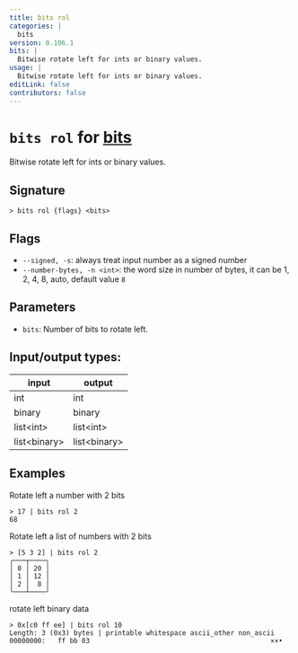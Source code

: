 ```yaml
---
title: bits rol
categories: |
  bits
version: 0.106.1
bits: |
  Bitwise rotate left for ints or binary values.
usage: |
  Bitwise rotate left for ints or binary values.
editLink: false
contributors: false
---
```

<!-- This file is automatically generated. Please edit the command in https://github.com/nushell/nushell instead. -->

# `bits rol` for [bits](/commands/categories/bits.md)

<div class='command-title'>Bitwise rotate left for ints or binary values.</div>

## Signature

```> bits rol {flags} <bits>```

## Flags

 -  `--signed, -s`: always treat input number as a signed number
 -  `--number-bytes, -n <int>`: the word size in number of bytes, it can be 1, 2, 4, 8, auto, default value `8`

## Parameters

 -  `bits`: Number of bits to rotate left.


## Input/output types:

| input        | output       |
| ------------ | ------------ |
| int          | int          |
| binary       | binary       |
| list&lt;int&gt;    | list&lt;int&gt;    |
| list&lt;binary&gt; | list&lt;binary&gt; |
## Examples

Rotate left a number with 2 bits
```nu
> 17 | bits rol 2
68
```

Rotate left a list of numbers with 2 bits
```nu
> [5 3 2] | bits rol 2
╭───┬────╮
│ 0 │ 20 │
│ 1 │ 12 │
│ 2 │  8 │
╰───┴────╯

```

rotate left binary data
```nu
> 0x[c0 ff ee] | bits rol 10
Length: 3 (0x3) bytes | printable whitespace ascii_other non_ascii
00000000:   ff bb 03                                             ××•

```
